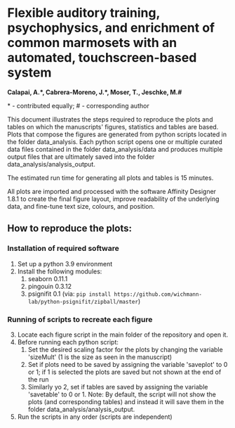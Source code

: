 # Flexible auditory training, psychophysics, and enrichment of common marmosets with an automated, touchscreen-based system

**Calapai, A.\*, Cabrera-Moreno, J.\*, Moser, T., Jeschke, M.\#**

\* - contributed equally; \# - corresponding author

This document illustrates the steps required to reproduce the plots and tables on which the manuscripts' figures, statistics and tables are based. Plots that compose the figures are generated from python scripts located in the folder data_analysis. Each python script opens one or multiple curated data files contained in the folder data_analysis/data and produces multiple output files that are ultimately saved into the folder data_analysis/analysis_output. 

The estimated run time for generating all plots and tables is 15 minutes.

All plots are imported and processed with the software Affinity Designer 1.8.1 to create the final figure layout, improve readability of the underlying data, and fine-tune text size, colours, and position.

## How to reproduce the plots:
### Installation of required software
1. Set up a python 3.9 environment
2. Install the following modules:
   1. seaborn 0.11.1 
   2. pingouin 0.3.12
   3. psignifit 0.1 (via: `pip install https://github.com/wichmann-lab/python-psignifit/zipball/master`)

### Running of scripts to recreate each figure
3. Locate each figure script in the main folder of the repository and open it.
4. Before running each python script:
   1. Set the desired scaling factor for the plots by changing the variable 'sizeMult' (1 is the size as seen in the manuscript) 
   2. Set if plots need to be saved by assigning the variable 'saveplot' to 0 or 1; if 1 is selected the plots are saved but not shown at the end of the run
   3. Similarly yo 2, set if tables are saved by assigning the variable 'savetable' to 0 or 1. 
   Note: By default, the script will not show the plots (and corresponding tables) and instead it will save them in the folder data_analysis/analysis_output.
5. Run the scripts in any order (scripts are independent)
